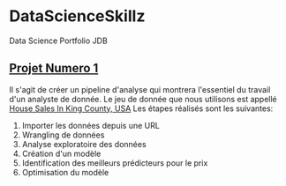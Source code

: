 # DataScienceSkillz
Data Science Portfolio JDB

## [Projet Numero 1](https://eu-gb.dataplatform.cloud.ibm.com/analytics/notebooks/v2/0f94a687-5dc6-4f02-a780-156551a81883/view?access_token=2aa872155574b7a31ac7f25f12949c495788e7b3ec437e38ddf025969b74250e)
Il s'agit de créer un pipeline d'analyse qui montrera l'essentiel du travail d'un analyste de donnée. Le jeu de donnée que nous utilisons est appellé [House Sales In King County, USA](https://www.kaggle.com/harlfoxem/housesalesprediction) Les étapes réalisés sont les suivantes:

1. Importer les données depuis une URL
2. Wrangling de données
3. Analyse exploratoire des données
4. Création d'un modèle
5. Identification des meilleurs prédicteurs pour le prix
6. Optimisation du modèle
